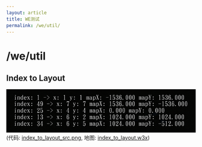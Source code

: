 ```yaml
---
layout: article
title: WE测试
permalink: /we/util/
---
```


# /we/util

## Index to Layout

![index_to_layout](/assets/img/we/util/index_to_layout.png)  
(代码: [index_to_layout_src.png](/assets/img/we/util/index_to_layout_src.png), 地图: [index_to_layout.w3x](/assets/files/we/util/index_to_layout.w3x))

